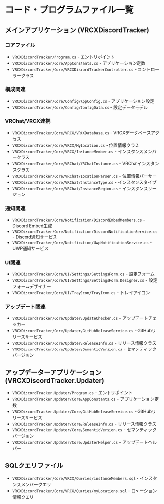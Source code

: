 # コード・プログラムファイル一覧

## メインアプリケーション (VRCXDiscordTracker)

### コアファイル

- `VRCXDiscordTracker/Program.cs` - エントリポイント
- `VRCXDiscordTracker/Core/AppConstants.cs` - アプリケーション定数
- `VRCXDiscordTracker/Core/VRCXDiscordTrackerController.cs` - コントローラークラス

### 構成関連

- `VRCXDiscordTracker/Core/Config/AppConfig.cs` - アプリケーション設定
- `VRCXDiscordTracker/Core/Config/ConfigData.cs` - 設定データモデル

### VRChat/VRCX連携

- `VRCXDiscordTracker/Core/VRCX/VRCXDatabase.cs` - VRCXデータベースアクセス
- `VRCXDiscordTracker/Core/VRCX/MyLocation.cs` - 位置情報クラス
- `VRCXDiscordTracker/Core/VRCX/InstanceMember.cs` - インスタンスメンバークラス
- `VRCXDiscordTracker/Core/VRChat/VRChatInstance.cs` - VRChatインスタンスクラス
- `VRCXDiscordTracker/Core/VRChat/LocationParser.cs` - 位置情報パーサー
- `VRCXDiscordTracker/Core/VRChat/InstanceType.cs` - インスタンスタイプ
- `VRCXDiscordTracker/Core/VRChat/InstanceRegion.cs` - インスタンスリージョン

### 通知関連

- `VRCXDiscordTracker/Core/Notification/DiscordEmbedMembers.cs` - Discord Embed生成
- `VRCXDiscordTracker/Core/Notification/DiscordNotificationService.cs` - Discord通知サービス
- `VRCXDiscordTracker/Core/Notification/UwpNotificationService.cs` - UWP通知サービス

### UI関連

- `VRCXDiscordTracker/Core/UI/Settings/SettingsForm.cs` - 設定フォーム
- `VRCXDiscordTracker/Core/UI/Settings/SettingsForm.Designer.cs` - 設定フォームデザイナー
- `VRCXDiscordTracker/Core/UI/TrayIcon/TrayIcon.cs` - トレイアイコン

### アップデート関連

- `VRCXDiscordTracker/Core/Updater/UpdateChecker.cs` - アップデートチェッカー
- `VRCXDiscordTracker/Core/Updater/GitHubReleaseService.cs` - GitHubリリースサービス
- `VRCXDiscordTracker/Core/Updater/ReleaseInfo.cs` - リリース情報クラス
- `VRCXDiscordTracker/Core/Updater/SemanticVersion.cs` - セマンティックバージョン

## アップデーターアプリケーション (VRCXDiscordTracker.Updater)

- `VRCXDiscordTracker.Updater/Program.cs` - エントリポイント
- `VRCXDiscordTracker.Updater/Core/AppConstants.cs` - アプリケーション定数
- `VRCXDiscordTracker.Updater/Core/GitHubReleaseService.cs` - GitHubリリースサービス
- `VRCXDiscordTracker.Updater/Core/ReleaseInfo.cs` - リリース情報クラス
- `VRCXDiscordTracker.Updater/Core/SemanticVersion.cs` - セマンティックバージョン
- `VRCXDiscordTracker.Updater/Core/UpdaterHelper.cs` - アップデートヘルパー

## SQLクエリファイル

- `VRCXDiscordTracker/Core/VRCX/Queries/instanceMembers.sql` - インスタンスメンバークエリ
- `VRCXDiscordTracker/Core/VRCX/Queries/myLocations.sql` - ロケーション情報クエリ
